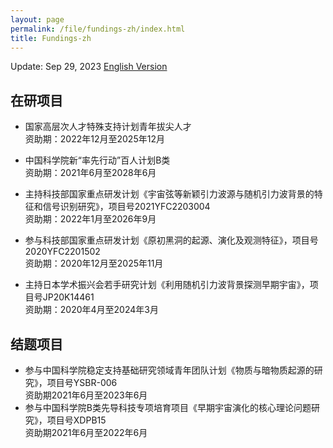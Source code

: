 ```yaml
---
layout: page
permalink: /file/fundings-zh/index.html
title: Fundings-zh
---
```


Update: Sep 29, 2023  [English Version](https://stonepi.github.io/fundings/)

## 在研项目

- 国家高层次人才特殊支持计划青年拔尖人才<br>资助期：2022年12月至2025年12月

- 中国科学院新“率先行动”百人计划B类<br>资助期：2021年6月至2028年6月

- 主持科技部国家重点研发计划《宇宙弦等新颖引力波源与随机引力波背景的特征和信号识别研究》，项目号2021YFC2203004<br>资助期：2022年1月至2026年9月

- 参与科技部国家重点研发计划《原初黑洞的起源、演化及观测特征》，项目号2020YFC2201502<br>资助期：2020年12月至2025年11月

- 主持日本学术振兴会若手研究计划《利用随机引力波背景探测早期宇宙》，项目号JP20K14461<br>资助期：2020年4月至2024年3月

## 结题项目

- 参与中国科学院稳定支持基础研究领域青年团队计划《物质与暗物质起源的研究》，项目号YSBR-006<br>资助期2021年6月至2023年6月
- 参与中国科学院B类先导科技专项培育项目《早期宇宙演化的核心理论问题研究》，项目号XDPB15<br>资助期2021年6月至2022年6月
